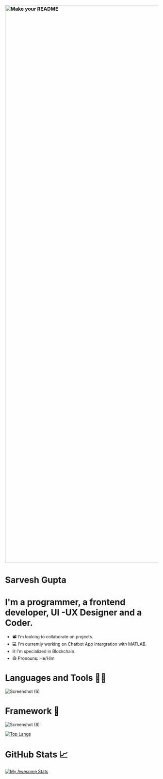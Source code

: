 
### <img width="1834" alt="Make your README" src="https://github.com/Sarvesh223/Sarvesh223/assets/92908500/f40c5ef6-4b3c-4942-ad2b-904f9dad7818">
# Sarvesh Gupta
# I'm a programmer, a frontend developer, UI -UX Designer and a Coder.
- 📽️ I'm looking to collaborate on projects.
- 💻 I'm currently working on Chatbot App Intergration with MATLAB.
- ⛓️ I'm specialized in Blockchain.
- 😆 Pronouns: He/Him


# Languages and Tools 🙇‍♂️
![Screenshot (6)](https://github.com/Sarvesh223/Sarvesh223/assets/92908500/9d01ba52-9779-41a3-b7c9-095a7d5ffdd9)

 # Framework 🔭
![Screenshot (8)](https://github.com/Sarvesh223/Sarvesh223/assets/92908500/5109325b-e1b3-4090-96e0-6d4e3a354c94)

[![Top Langs](https://github-readme-stats.vercel.app/api/top-langs/?username=Sarvesh223&layout=compact)](https://github.com/yushi1007)

# GitHub Stats 📈
[![My Awesome Stats](https://awesome-github-stats.azurewebsites.net/user-stats/Sarvesh223?cardType=github&theme=tokyonight&preferLogin=false)](https://git.io/awesome-stats-card)




<!--
**Sarvesh223/Sarvesh223** is a ✨ _special_ ✨ repository because its `README.md` (this file) appears on your GitHub profile.

Here are some ideas to get you started:!


- 🔭 I’m currently working on ...
- 🌱 I’m currently learning ...
- 👯 I’m looking to collaborate on ...
- 🤔 I’m looking for help with ...
- 💬 Ask me about ...
- 📫 How to reach me: ...
- 😄 Pronouns: ...
- ⚡ Fun fact: ...
-->

